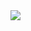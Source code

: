 <img src="https://encrypted-tbn1.gstatic.com/images?q=tbn:ANd9GcTmD6_3WA-HDdBbcunaHKHQwDRvoQi85n_wLu4jTHKtyn9CrzM10A">
